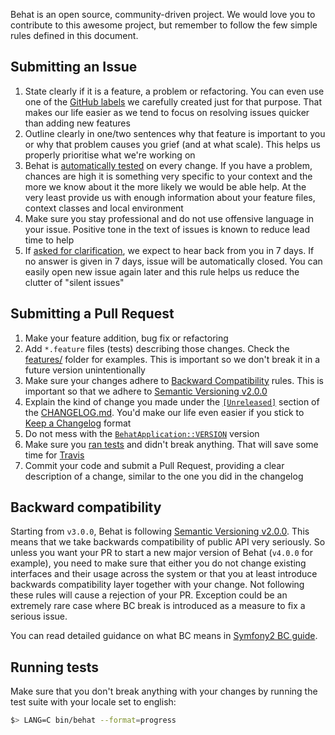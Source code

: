 Behat is an open source, community-driven project. We would love you to contribute to
this awesome project, but remember to follow the few simple rules defined in this
document.

## Submitting an Issue

1. State clearly if it is a feature, a problem or refactoring. You can even use one
of the [GitHub labels](https://github.com/Behat/Behat/labels) we carefully created
just for that purpose. That makes our life easier as we tend to focus on resolving
issues quicker than adding new features
2. Outline clearly in one/two sentences why that feature is important to you or why
that problem causes you grief (and at what scale). This helps us properly prioritise
what we're working on
3. Behat is [automatically tested](https://travis-ci.org/Behat/Behat) on every change.
If you have a problem, chances are high it is something very specific to your context
and the more we know about it the more likely we would be able help. At the very least
provide us with enough information about your feature files, context classes and local
environment
4. Make sure you stay professional and do not use offensive language in your issue.
Positive tone in the text of issues is known to reduce lead time to help
5. If [asked for clarification](https://github.com/Behat/Behat/labels/requires%20clarification),
we expect to hear back from you in 7 days. If no answer is given in 7 days, issue will
be automatically closed. You can easily open new issue again later and this rule helps
us reduce the clutter of "silent issues"

## Submitting a Pull Request

1. Make your feature addition, bug fix or refactoring
2. Add `*.feature` files (tests) describing those changes. Check the [features/](features) folder for
examples. This is important so we don't break it in a future version unintentionally
3. Make sure your changes adhere to [Backward Compatibility](#backward-compatibility) rules. This is important
so that we adhere to [Semantic Versioning v2.0.0](http://semver.org/spec/v2.0.0.html)
4. Explain the kind of change you made under the [`[Unreleased]`](CHANGELOG.md#unreleased) section of the
[CHANGELOG.md](CHANGELOG.md). You'd make our life even easier if you stick to [Keep a Changelog](http://keepachangelog.com/en/0.3.0/) format
5. Do not mess with the [`BehatApplication::VERSION`](src/Behat/Behat/ApplicationFactory.php#L48) version
6. Make sure you [ran tests](#running-tests) and didn't break anything. That will save some time for
[Travis](https://travis-ci.org)
7. Commit your code and submit a Pull Request, providing a clear description of a change,
similar to the one you did in the changelog

## Backward compatibility

Starting from `v3.0.0`, Behat is following [Semantic Versioning v2.0.0](http://semver.org/spec/v2.0.0.html).
This means that we take backwards compatibility of public API very seriously. So unless you want your PR to start a
new major version of Behat (`v4.0.0` for example), you need to make sure that either you do not change existing
interfaces and their usage across the system or that you at least introduce backwards compatibility layer together with
your change. Not following these rules will cause a rejection of your PR. Exception could be an extremely rare case
where BC break is introduced as a measure to fix a serious issue.

You can read detailed guidance on what BC means in [Symfony2 BC guide](http://symfony.com/doc/current/contributing/code/bc.html).

## Running tests

Make sure that you don't break anything with your changes by running the test
suite with your locale set to english:

```bash
$> LANG=C bin/behat --format=progress
```
